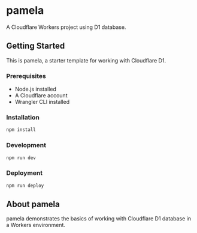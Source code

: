 # pamela

A Cloudflare Workers project using D1 database.

## Getting Started

This is pamela, a starter template for working with Cloudflare D1.

### Prerequisites

- Node.js installed
- A Cloudflare account
- Wrangler CLI installed

### Installation

```bash
npm install
```

### Development

```bash
npm run dev
```

### Deployment

```bash
npm run deploy
```

## About pamela

pamela demonstrates the basics of working with Cloudflare D1 database in a Workers environment.
